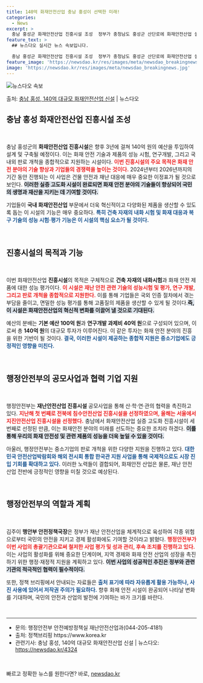```yaml
---
title: 140억 화재안전산업 충남 홍성이 선택한 미래!
categories:
  - News
excerpt: >
  충남 홍성군 화재안전산업 진흥시설 조성  정부가 충청남도 홍성군 산단로에 화재안전산업 실증 고도화 진흥시설을…
feature_text: >
  ## 뉴스다오 실시간 뉴스 속보입니다.

  충남 홍성군 화재안전산업 진흥시설 조성  정부가 충청남도 홍성군 산단로에 화재안전산업 실증 고도화 진흥시설을…
feature_image: 'https://newsdao.kr/res/images/meta/newsdao_breakingnews.jpg'
image: 'https://newsdao.kr/res/images/meta/newsdao_breakingnews.jpg'
---
```


![뉴스다오 속보](https://newsdao.kr/res/images/meta/newsdao_breakingnews.jpg)

<p>출처: <a href="https://newsdao.kr/4324" rel="dofollow">충남 홍성, 140억 대규모 화재안전산업 신설</a> | 뉴스다오</p>

<h2 data-ke-size="size26">충남 홍성 화재안전산업 진흥시설 조성</h2>

<p data-ke-size="size16">&nbsp;</p>

충남 홍성군의 <b>화재안전산업 진흥시설</b>은 향후 3년에 걸쳐 140억 원의 예산을 투입하여 설계 및 구축될 예정이다. 이는 화재 안전 기술과 제품의 성능 시험, 연구개발, 그리고 국내외 판로 개척을 종합적으로 지원하는 시설이다. <b><span style="color: #ee2323;">이번 진흥시설의 주요 목적은 화재 안전 분야의 기술 향상과 기업들의 경쟁력을 높이는 것이다.</span></b> 2024년부터 2026년까지의 기간 동안 진행되는 이 사업은 건물 안전과 재난 대응에 매우 중요한 이정표가 될 것으로 보인다. <b><span style="background-color: #21538527;">이러한 실증 고도화 시설이 완료되면 화재 안전 분야의 기술들이 향상되어 국민의 생명과 재산을 지키는 데 기여할 것이다.</span></b>

기업들이 <b>국내 화재안전산업</b> 부문에서 더욱 혁신적이고 다양화된 제품을 생산할 수 있도록 돕는 이 시설의 기능은 매우 중요하다. <b><span style="color: #1a5490;">특히 건축 자재의 내화 시험 및 화재 대응과 복구 기술의 성능 시험·평가 기능은 이 시설의 핵심 요소가 될 것이다.</span></b>

<p data-ke-size="size16">&nbsp;</p>

<h2 data-ke-size="size26">진흥시설의 목적과 기능</h2>

<p data-ke-size="size16">&nbsp;</p>

이번 화재안전산업 <b>진흥시설</b>의 목적은 구체적으로 <b>건축 자재의 내화시험</b>과 화재 안전 제품에 대한 성능 평가이다. <b><span style="color: #ee2323;">이 시설은 재난 안전 관련 기술의 성능시험 및 평가, 연구 개발, 그리고 판로 개척을 종합적으로 지원한다.</span></b> 이를 통해 기업들은 국외 인증 절차에서 겪는 부담을 줄이고, 면밀한 성능 평가를 통해 고품질의 제품을 생산할 수 있게 될 것이다.<b><span style="background-color: #21538527;">즉, 이 시설은 화재안전산업의 혁신적 변화를 이끌어 낼 것으로 기대된다.</span></b>

예산의 분배는 <b>기본 예산 100억 원</b>과 <b>연구개발 과제비 40억 원</b>으로 구성되어 있으며, 이로써 총 <b>140억 원</b>의 대규모 투자가 이루어진다. 이 같은 투자는 화재 안전 분야의 진흥을 위한 기반이 될 것이다. <b><span style="color: #1a5490;">결국, 이러한 시설이 제공하는 종합적 지원은 중소기업에도 긍정적인 영향을 미친다.</span></b>

<p data-ke-size="size16">&nbsp;</p>

<h2 data-ke-size="size26">행정안전부의 공모사업과 협력 기업 지원</h2>

<p data-ke-size="size16">&nbsp;</p>

행정안전부는 <b>재난안전산업 진흥시설</b> 공모사업을 통해 산·학·연·관의 협력을 촉진하고 있다. <b><span style="color: #ee2323;">지난해 첫 번째로 전북에 침수안전산업 진흥시설을 선정하였으며, 올해는 서울에서 지진안전산업 진흥시설을 선정했다.</span></b> 충남에서 화재안전산업 실증 고도화 진흥시설이 세 번째로 선정된 만큼, 이는 화재안전 분야의 미래를 선도하는 중요한 조치라 하겠다. <b><span style="background-color: #21538527;">이를 통해 우리의 화재 안전성 및 관련 제품의 성능을 더욱 높일 수 있을 것이다.</span></b>

아울러, 행정안전부는 </b>중소기업의 판로 개척을 위한 다양한 지원을 진행하고 있다</b>. <b><span style="color: #1a5490;">대한민국 안전산업박람회와 해외 전시회 통합 한국관 지원 사업을 통해 국제적으로도 시장 진입 기회를 확대하고 있다.</span></b> 이러한 노력들이 결합되어, 화재안전 산업은 물론, 재난 안전 산업 전반에 긍정적인 영향을 미칠 것으로 예상된다. 

<p data-ke-size="size16">&nbsp;</p>

<h2 data-ke-size="size26">행정안전부의 역할과 계획</h2>

<p data-ke-size="size16">&nbsp;</p>

김주이 <b>행안부 안전정책국장</b>은 정부가 재난 안전산업을 체계적으로 육성하여 각종 위험으로부터 국민의 안전을 지키고 경제 활성화에도 기여할 것이라고 밝혔다. <b><span style="color: #ee2323;">행정안전부가 이번 사업의 총괄기관으로써 철저한 사업 평가 및 성과 관리, 후속 조치를 진행하고 있다.</span></b> 이는 사업의 활성화를 위해 중요한 단계이며, 지역 경제와 화재 안전 산업의 성장을 촉진하기 위한 행정·재정적 지원을 계획하고 있다. <b><span style="background-color: #21538527;">이번 사업의 성공적인 추진은 정부와 관련 기관의 적극적인 협력이 필수적이다.</span></b>

또한, 정책 브리핑에서 안내되는 자료들은 <b><span style="color: #1a5490;">출처 표기에 따라 자유롭게 활용 가능하나, 사진 사용에 있어서 저작권 주의가 필요하다.</span></b> 향후 화재 안전 시설이 완공되어 나타날 변화를 기대하며, 국민의 안전과 산업의 발전에 기여하는 바가 크기를 바란다.

<p data-ke-size="size16">&nbsp;</p>

<hr>

<ul>
<li>문의: 행정안전부 안전예방정책실 재난안전산업과(044-205-4181)</li>
<li>출처: 정책브리핑 https://www.korea.kr</li>
<li>관련기사: 충남 홍성, 140억 대규모 화재안전산업 신설 | 뉴스다오: <a href="https://newsdao.kr/4324">https://newsdao.kr/4324</a></li>
</ul> 

<p data-ke-size="size16">&nbsp;</p> 

빠르고 정확한 뉴스를 원한다면? 바로, <a href="https://newsdao.kr" rel="dofollow">newsdao.kr</a>


